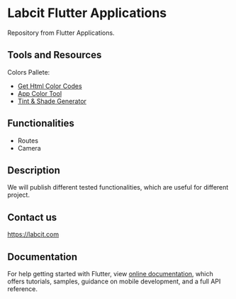 # Labcit Flutter Applications

Repository from Flutter Applications.

## Tools and Resources

Colors Pallete: 
- [Get Html Color Codes](https://htmlcolorcodes.com/)
- [App Color Tool](https://material.io/resources/color/)
- [Tint & Shade Generator](https://maketintsandshades.com/)

## Functionalities

- Routes
- Camera

## Description

We will publish different tested functionalities, which are useful for different project.

## Contact us

https://labcit.com

## Documentation

For help getting started with Flutter, view
[online documentation](https://flutter.dev/docs), which offers tutorials,
samples, guidance on mobile development, and a full API reference.

